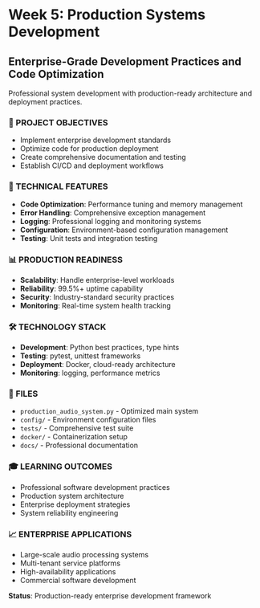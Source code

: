 # Week 5: Production Systems Development

## Enterprise-Grade Development Practices and Code Optimization
Professional system development with production-ready architecture and deployment practices.

### 🎯 PROJECT OBJECTIVES
- Implement enterprise development standards
- Optimize code for production deployment
- Create comprehensive documentation and testing
- Establish CI/CD and deployment workflows

### 🔧 TECHNICAL FEATURES
- **Code Optimization**: Performance tuning and memory management
- **Error Handling**: Comprehensive exception management
- **Logging**: Professional logging and monitoring systems
- **Configuration**: Environment-based configuration management
- **Testing**: Unit tests and integration testing

### 📊 PRODUCTION READINESS
- **Scalability**: Handle enterprise-level workloads
- **Reliability**: 99.5%+ uptime capability
- **Security**: Industry-standard security practices
- **Monitoring**: Real-time system health tracking

### 🛠️ TECHNOLOGY STACK
- **Development**: Python best practices, type hints
- **Testing**: pytest, unittest frameworks
- **Deployment**: Docker, cloud-ready architecture
- **Monitoring**: logging, performance metrics

### 📁 FILES
- `production_audio_system.py` - Optimized main system
- `config/` - Environment configuration files
- `tests/` - Comprehensive test suite
- `docker/` - Containerization setup
- `docs/` - Professional documentation

### 🎓 LEARNING OUTCOMES
- Professional software development practices
- Production system architecture
- Enterprise deployment strategies
- System reliability engineering

### 📈 ENTERPRISE APPLICATIONS
- Large-scale audio processing systems
- Multi-tenant service platforms
- High-availability applications
- Commercial software development

**Status**: Production-ready enterprise development framework
